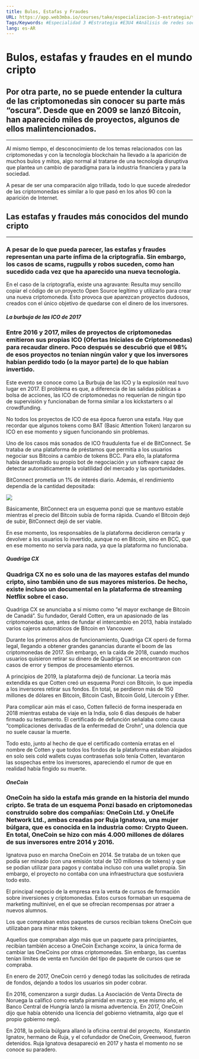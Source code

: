 ```yaml
---
title: Bulos, Estafas y Fraudes
URL: https://app.web3mba.io/courses/take/especializacion-3-estrategia/texts/37533286-u4-01-bulos-estafas-y-fraudes
Tags/Keywords: #Especialidad 3 #Estrategia #E3U4 #Análisis de redes sociales #redes sociales #
lang: es-AR
---
```

# Bulos, estafas y fraudes en el mundo cripto

## Por otra parte, no se puede entender la cultura de las criptomonedas sin conocer su parte más “oscura”. Desde que en 2009 se lanzó Bitcoin, han aparecido miles de proyectos, algunos de ellos malintencionados.

---

Al mismo tiempo, el desconocimiento de los temas relacionados con las criptomonedas y con la tecnología blockchain ha llevado a la aparición de muchos bulos y mitos, algo normal al tratarse de una tecnología disruptiva que plantea un cambio de paradigma para la industria financiera y para la sociedad.

A pesar de ser una comparación algo trillada, todo lo que sucede alrededor de las criptomonedas es similar a lo que pasó en los años 90 con la aparición de Internet.

###   

## Las estafas y fraudes más conocidos del mundo cripto

---

### A pesar de lo que pueda parecer, las estafas y fraudes representan una parte ínfima de la criptografía. Sin embargo, los casos de scams, rugpulls y robos suceden, como han sucedido cada vez que ha aparecido una nueva tecnología.

En el caso de la criptografía, existe una agravante: Resulta muy sencillo copiar el código de un proyecto Open Source legítimo y utilizarlo para crear una nueva criptomoneda. Esto provoca que aparezcan proyectos dudosos, creados con el único objetivo de quedarse con el dinero de los inversores. 

####   

##### La burbuja de las ICO de 2017

### Entre 2016 y 2017, miles de proyectos de criptomonedas emitieron sus propias ICO (Ofertas Iniciales de Criptomonedas) para recaudar dinero. Poco después se descubrió que el 98% de esos proyectos no tenían ningún valor y que los inversores habían perdido todo (o la mayor parte) de lo que habían invertido.

Este evento se conoce como La Burbuja de las ICO y la explosión real tuvo lugar en 2017. El problema es que, a diferencia de las salidas públicas a bolsa de acciones, las ICO de criptomonedas no requerían de ningún tipo de supervisión y funcionaban de forma similar a los kickstarters o al crowdfunding.

No todos los proyectos de ICO de esa época fueron una estafa. Hay que recordar que algunos tokens como BAT (Basic Attention Token) lanzaron su ICO en ese momento y siguen funcionando sin problemas.

Uno de los casos más sonados de ICO fraudulenta fue el de BitConnect. Se trataba de una plataforma de préstamos que permitía a los usuarios negociar sus Bitcoins a cambio de tokens BCC. Para ello, la plataforma había desarrollado su propio bot de negociación y un software capaz de detectar automáticamente la volatilidad del mercado y las oportunidades.

BitConnect prometía un 1% de interés diario. Además, el rendimiento dependía de la cantidad depositada: 

![](https://files.cdn.thinkific.com/file_uploads/636320/images/251/267/223/tipos_de__Mesa_de_trabajo_1_copia_2_Mesa_de_trabajo_1.png)

Básicamente, BitConnect era un esquema ponzi que se mantuvo estable mientras el precio del Bitcoin subía de forma rápida. Cuando el Bitcoin dejó de subir, BitConnect dejó de ser viable. 

En ese momento, los responsables de la plataforma decidieron cerrarla y devolver a los usuarios lo invertido, aunque no en Bitcoin, sino en BCC, que en ese momento no servía para nada, ya que la plataforma no funcionaba.

####   

##### Quadriga CX

### Quadriga CX no es solo una de las mayores estafas del mundo cripto, sino también uno de sus mayores misterios. De hecho, existe incluso un documental en la plataforma de streaming Netflix sobre el caso.

Quadriga CX se anunciaba a sí mismo como “el mayor exchange de Bitcoin de Canadá”. Su fundador, Gerald Cotten, era un apasionado de las criptomonedas que, antes de fundar el intercambio en 2013, había instalado varios cajeros automáticos de Bitcoin en Vancouver.

Durante los primeros años de funcionamiento, Quadriga CX operó de forma legal, llegando a obtener grandes ganancias durante el boom de las criptomonedas de 2017. Sin embargo, en la caída de 2018, cuando muchos usuarios quisieron retirar su dinero de Quadriga CX se encontraron con casos de error y tiempos de procesamiento eternos. 

A principios de 2019, la plataforma dejó de funcionar. La teoría más extendida es que Cotten creó un esquema Ponzi con Bitcoin, lo que impedía a los inversores retirar sus fondos. En total, se perdieron más de 150 millones de dólares en Bitcoin, Bitcoin Cash, Bitcoin Gold, Litercoin y Ether.

Para complicar aún más el caso, Cotten falleció de forma inesperada en 2018 mientras estaba de viaje en la India, solo 6 días después de haber firmado su testamento. El certificado de defunción señalaba como causa “complicaciones derivadas de la enfermedad de Crohn”, una dolencia que no suele causar la muerte.

Todo esto, junto al hecho de que el certificado contenía erratas en el nombre de Cotten y que todos los fondos de la plataforma estaban alojados en solo seis cold wallets cuyas contraseñas solo tenía Cotten, levantaron las sospechas entre los inversores, apareciendo el rumor de que en realidad había fingido su muerte.

####   

##### OneCoin

### OneCoin ha sido la estafa más grande en la historia del mundo cripto. Se trata de un esquema Ponzi basado en criptomonedas construido sobre dos compañías: OneCoin Ltd. y OneLife Network Ltd., ambas creadas por Ruja Ignatova, una mujer búlgara, que es conocida en la industria como: Crypto Queen. En total, OneCoin se hizo con más 4.000 millones de dólares de sus inversores entre 2014 y 2016.

Ignatova puso en marcha OneCoin en 2014. Se trataba de un token que podía ser minado (con una emisión total de 120 millones de tokens) y que se podían utilizar para pagos y contaba incluso con una wallet propia. Sin embargo, el proyecto no contaba con una infraestructura que sostuviera todo esto.

El principal negocio de la empresa era la venta de cursos de formación sobre inversiones y criptomonedas. Estos cursos formaban un esquema de marketing multinivel, en el que se ofrecían recompensas por atraer a nuevos alumnos. 

Los que compraban estos paquetes de cursos recibían tokens OneCoin que utilizaban para minar más tokens. 

Aquellos que compraban algo más que un paquete para principiantes, recibían también acceso a OneCoin Exchange xcoinx, la única forma de cambiar las OneCoins por otras criptomonedas. Sin embargo, las cuentas tenían límites de venta en función del tipo de paquete de cursos que se compraba. 

En enero de 2017, OneCoin cerró y denegó todas las solicitudes de retirada de fondos, dejando a todos los usuarios sin poder cobrar.

En 2016, comenzaron a surgir dudas. La Asociación de Venta Directa de Noruega la calificó como estafa piramidal en marzo y, ese mismo año, el Banco Central de Hungría lanzó la misma advertencia. En 2017, OneCoin dijo que había obtenido una licencia del gobierno vietnamita, algo que el propio gobierno negó.

En 2018, la policía búlgara allanó la oficina central del proyecto,  Konstantin Ignatov, hermano de Ruja, y el cofundador de OneCoin, Greenwood, fueron detenidos. Ruja Ignatova desapareció en 2017 y hasta el momento no se conoce su paradero.